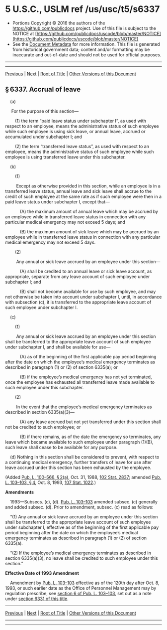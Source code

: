 ---
---

# 5 U.S.C., USLM ref /us/usc/t5/s6337

* Portions Copyright © 2016 the authors of the https://github.com/publicdocs project.
  Use of this file is subject to the NOTICE at [https://github.com/publicdocs/uscode/blob/master/NOTICE](https://github.com/publicdocs/uscode/blob/master/NOTICE)
* See the [Document Metadata](././../../../../../../..//README.md) for more information.
  This file is generated from historical government data; content and/or formatting may be inaccurate and out-of-date and should not be used for official purposes.

----------
----------

[Previous](./../../../../../../..//us/usc/t5/ptIII/sptE/ch63/schIII/m__us_usc_t5_s6336.md) | [Next](./../../../../../../..//us/usc/t5/ptIII/sptE/ch63/schIII/m__us_usc_t5_s6338.md) | [Root of Title](./../../../../../../../) | [Other Versions of this Document](https://publicdocs.github.io/go/links?ns=uslm&ref=%2Fus%2Fusc%2Ft5%2Fs6337)

## § 6337. Accrual of leave

    (a)

     For the purpose of this section—

        (1) the term “paid leave status under subchapter I”, as used with respect to an employee, means the administrative status of such employee while such employee is using sick leave, or annual leave, accrued or accumulated under subchapter I; and

        (2) the term “transferred leave status”, as used with respect to an employee, means the administrative status of such employee while such employee is using transferred leave under this subchapter.

    (b)

        (1)

         Except as otherwise provided in this section, while an employee is in a transferred leave status, annual leave and sick leave shall accrue to the credit of such employee at the same rate as if such employee were then in a paid leave status under subchapter I, except that—

            (A) the maximum amount of annual leave which may be accrued by an employee while in transferred leave status in connection with any particular medical emergency may not exceed 5 days; and

            (B) the maximum amount of sick leave which may be accrued by an employee while in transferred leave status in connection with any particular medical emergency may not exceed 5 days.

        (2)

         Any annual or sick leave accrued by an employee under this section—

            (A) shall be credited to an annual leave or sick leave account, as appropriate, separate from any leave account of such employee under subchapter I; and

            (B) shall not become available for use by such employee, and may not otherwise be taken into account under subchapter I, until, in accordance with subsection (c), it is transferred to the appropriate leave account of such employee under subchapter I.

    (c)

        (1)

         Any annual or sick leave accrued by an employee under this section shall be transferred to the appropriate leave account of such employee under subchapter I, and shall be available for use—

            (A) as of the beginning of the first applicable pay period beginning after the date on which the employee’s medical emergency terminates as described in paragraph (1) or (2) of section 6335(a); or

            (B) if the employee’s medical emergency has not yet terminated, once the employee has exhausted all transferred leave made available to such employee under this subchapter.

        (2)

         In the event that the employee’s medical emergency terminates as described in section 6335(a)(3)—

            (A) any leave accrued but not yet transferred under this section shall not be credited to such employee; or

            (B) if there remains, as of the date the emergency so terminates, any leave which became available to such employee under paragraph (1)(B), such leave shall cease to be available for any purpose.

    (d) Nothing in this section shall be considered to prevent, with respect to a continuing medical emergency, further transfers of leave for use after leave accrued under this section has been exhausted by the employee.

(Added [Pub. L. 100–566, § 2(a)][/us/pl/100/566/s2/a], Oct. 31, 1988, [102 Stat. 2837][/us/stat/102/2837]; amended [Pub. L. 103–103, § 4][/us/pl/103/103/s4], Oct. 8, 1993, [107 Stat. 1022][/us/stat/107/1022].)

 __Amendments__ 

    1993—Subsecs. (c), (d). [Pub. L. 103–103][/us/pl/103/103] amended subsec. (c) generally and added subsec. (d). Prior to amendment, subsec. (c) read as follows:

    “(1) Any annual or sick leave accrued by an employee under this section shall be transferred to the appropriate leave account of such employee under subchapter I, effective as of the beginning of the first applicable pay period beginning after the date on which the employee’s medical emergency terminates as described in paragraph (1) or (2) of section 6335(a).

    “(2) If the employee’s medical emergency terminates as described in section 6335(a)(3), no leave shall be credited to such employee under this section.”

 __Effective Date of 1993 Amendment__ 

    Amendment by [Pub. L. 103–103][/us/pl/103/103] effective as of the 120th day after Oct. 8, 1993, or such earlier date as the Office of Personnel Management may by regulation prescribe, see [section 6 of Pub. L. 103–103][/us/pl/103/103/s6], set out as a note under [section 6331 of this title][/us/usc/t5/s6331].

----------

[Previous](./../../../../../../..//us/usc/t5/ptIII/sptE/ch63/schIII/m__us_usc_t5_s6336.md) | [Next](./../../../../../../..//us/usc/t5/ptIII/sptE/ch63/schIII/m__us_usc_t5_s6338.md) | [Root of Title](./../../../../../../../) | [Other Versions of this Document](https://publicdocs.github.io/go/links?ns=uslm&ref=%2Fus%2Fusc%2Ft5%2Fs6337)

----------
----------

[/us/pl/100/566/s2/a]: https://publicdocs.github.io/go/links?ns=uslm&ref=%2Fus%2Fpl%2F100%2F566%2Fs2%2Fa
[/us/stat/102/2837]: https://publicdocs.github.io/go/links?ns=uslm&ref=%2Fus%2Fstat%2F102%2F2837
[/us/pl/103/103/s4]: https://publicdocs.github.io/go/links?ns=uslm&ref=%2Fus%2Fpl%2F103%2F103%2Fs4
[/us/stat/107/1022]: https://publicdocs.github.io/go/links?ns=uslm&ref=%2Fus%2Fstat%2F107%2F1022
[/us/pl/103/103]: https://publicdocs.github.io/go/links?ns=uslm&ref=%2Fus%2Fpl%2F103%2F103
[/us/pl/103/103]: https://publicdocs.github.io/go/links?ns=uslm&ref=%2Fus%2Fpl%2F103%2F103
[/us/pl/103/103/s6]: https://publicdocs.github.io/go/links?ns=uslm&ref=%2Fus%2Fpl%2F103%2F103%2Fs6
[/us/usc/t5/s6331]: https://publicdocs.github.io/go/links?ns=uslm&ref=%2Fus%2Fusc%2Ft5%2Fs6331


